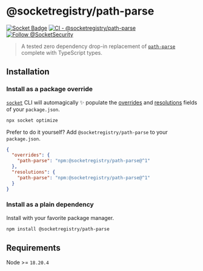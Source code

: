# @socketregistry/path-parse

[![Socket Badge](https://socket.dev/api/badge/npm/package/@socketregistry/path-parse)](https://socket.dev/npm/package/@socketregistry/path-parse)
[![CI - @socketregistry/path-parse](https://github.com/SocketDev/socket-registry-js/actions/workflows/test.yml/badge.svg)](https://github.com/SocketDev/socket-registry-js/actions/workflows/test.yml)
[![Follow @SocketSecurity](https://img.shields.io/twitter/follow/SocketSecurity?style=social)](https://twitter.com/SocketSecurity)

> A tested zero dependency drop-in replacement of
> [`path-parse`](https://socket.dev/npm/package/path-parse) complete with
> TypeScript types.

## Installation

### Install as a package override

[`socket`](https://socket.dev/npm/package/socket) CLI will automagically
:sparkles: populate the
[overrides](https://docs.npmjs.com/cli/v9/configuring-npm/package-json#overrides)
and [resolutions](https://yarnpkg.com/configuration/manifest#resolutions) fields
of your `package.json`.

```sh
npx socket optimize
```

Prefer to do it yourself? Add `@socketregistry/path-parse` to your
`package.json`.

```json
{
  "overrides": {
    "path-parse": "npm:@socketregistry/path-parse@^1"
  },
  "resolutions": {
    "path-parse": "npm:@socketregistry/path-parse@^1"
  }
}
```

### Install as a plain dependency

Install with your favorite package manager.

```sh
npm install @socketregistry/path-parse
```

## Requirements

Node >= `18.20.4`
